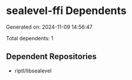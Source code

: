 # sealevel-ffi Dependents

Generated on: 2024-11-09 14:56:47

Total dependents: 1

## Dependent Repositories

- riptl/libsealevel
